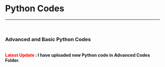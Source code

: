 <head>
  <style>
    .ltst-upd
    {
      color:red
    }
  </style>
</head>
<body>
<h1>Python Codes</h1>
<hr>
<br>
<h3>Advanced and Basic Python Codes</h3>
<br>
<strong> <b class="ltst-upd">Latest Update</b> : I have uploaded new Python code in Advanced Codes Folder.</strong>
</body>
